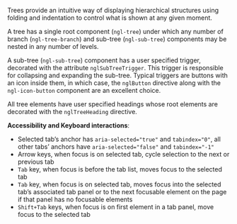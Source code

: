 Trees provide an intuitive way of displaying hierarchical structures
using folding and indentation to control what is shown at any given moment.

A tree has a single root component (`ngl-tree`) under which any number of
branch (`ngl-tree-branch`) and sub-tree (`ngl-sub-tree`) components may be
nested in any number of levels.

A sub-tree (`ngl-sub-tree`) component has a
user specified trigger, decorated with the attribute `nglSubTreeTrigger`. This
trigger is responsible for collapsing and expanding the sub-tree. Typical
triggers are buttons with an icon inside them, in which case, the `nglButton`
directive along with the `ngl-icon-button` component are an excellent choice.

All tree elements have user specified headings whose root elements are decorated
with the `nglTreeHeading` directive.

**Accessibility and Keyboard interactions**:

  * Selected tab’s anchor has `aria-selected="true"` and `tabindex="0"`, all other tabs’ anchors have `aria-selected="false"` and `tabindex="-1"`
  * Arrow keys, when focus is on selected tab, cycle selection to the next or previous tab
  * `Tab` key, when focus is before the tab list, moves focus to the selected tab
  * `Tab` key, when focus is on selected tab, moves focus into the selected tab’s associated tab panel or to the next focusable element on the page if that panel has no focusable elements
  * `Shift+Tab` keys, when focus is on first element in a tab panel, move focus to the selected tab
